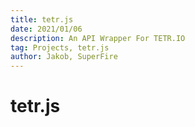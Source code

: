 ```yaml
---
title: tetr.js
date: 2021/01/06
description: An API Wrapper For TETR.IO
tag: Projects, tetr.js
author: Jakob, SuperFire
---
```


# tetr.js
